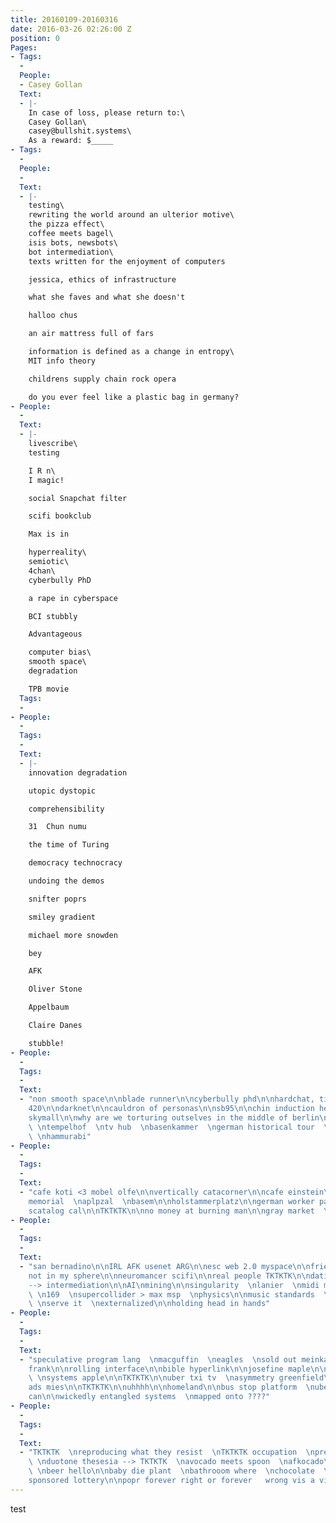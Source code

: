```yaml
---
title: 20160109-20160316
date: 2016-03-26 02:26:00 Z
position: 0
Pages:
- Tags:
  - 
  People:
  - Casey Gollan
  Text:
  - |-
    In case of loss, please return to:\
    Casey Gollan\
    casey@bullshit.systems\
    As a reward: $_____
- Tags:
  - 
  People:
  - 
  Text:
  - |-
    testing\
    rewriting the world around an ulterior motive\
    the pizza effect\
    coffee meets bagel\
    isis bots, newsbots\
    bot intermediation\
    texts written for the enjoyment of computers

    jessica, ethics of infrastructure

    what she faves and what she doesn't

    halloo chus

    an air mattress full of fars

    information is defined as a change in entropy\
    MIT info theory

    childrens supply chain rock opera

    do you ever feel like a plastic bag in germany?
- People:
  - 
  Text:
  - |-
    livescribe\
    testing

    I R n\
    I magic!

    social Snapchat filter

    scifi bookclub

    Max is in

    hyperreality\
    semiotic\
    4chan\
    cyberbully PhD

    a rape in cyberspace

    BCI stubbly

    Advantageous

    computer bias\
    smooth space\
    degradation

    TPB movie
  Tags:
  - 
- People:
  - 
  Tags:
  - 
  Text:
  - |-
    innovation degradation

    utopic dystopic

    comprehensibility

    31  Chun numu

    the time of Turing

    democracy technocracy

    undoing the demos

    snifter poprs

    smiley gradient

    michael more snowden

    bey

    AFK

    Oliver Stone

    Appelbaum

    Claire Danes

    stubble!
- People:
  - 
  Tags:
  - 
  Text:
  - "non smooth space\n\nblade runner\n\ncyberbully phd\n\nhardchat, tinychat\n\nhotman
    420\n\ndarknet\n\ncauldron of personas\n\nsb95\n\nchin induction headphone\n\ninfosec
    skymall\n\nwhy are we torturing outselves in the middle of berlin\n\nalexanderplatz
    \ \ntempelhof  \ntv hub  \nbasenkammer  \ngerman historical tour  \nmuseum island
    \ \nhammurabi"
- People:
  - 
  Tags:
  - 
  Text:
  - "cafe koti <3 mobel olfe\n\nvertically catacorner\n\ncafe einstein\n\nholocaust
    memorial  \naplpzal  \nbasem\n\nholstammerplatz\n\ngerman worker pants  \nberlin\n\nberghaim
    scatalog cal\n\nTKTKTK\n\nno money at burning man\n\ngray market  \ngray columns\n\nRevi\n\ncbcb2000\n\nr/politics"
- People:
  - 
  Tags:
  - 
  Text:
  - "san bernadino\n\nIRL AFK usenet ARG\n\nesc web 2.0 myspace\n\nfriendster geocities\n\nnimby
    not in my sphere\n\nneuromancer scifi\n\nreal people TKTKTK\n\ndatification \n\nflash
    --> intermediation\n\nAI\nmining\n\nsingularity  \nlanier  \nmidi music instructions
    \ \n169  \nsupercollider > max msp  \nphysics\n\nmusic standards  \ntech agenda\n\nwhodunnit
    \ \nserve it  \nexternalized\n\nholding head in hands"
- People:
  - 
  Tags:
  - 
  Text:
  - "speculative program lang  \nmacguffin  \neagles  \nsold out meinkampf  \nanne
    frank\n\nrolling interface\n\nbible hyperlink\n\njosefine maple\n\nsystemantics
    \ \nsystems apple\n\nTKTKTK\n\nuber txi tv  \nasymmetry greenfield\n\nbus stop
    ads mies\n\nTKTKTK\n\nuhhhh\n\nhomeland\n\nbus stop platform  \nuber  \ngarbage
    can\n\nwickedly entangled systems  \nmapped onto ????"
- People:
  - 
  Tags:
  - 
  Text:
  - "TKTKTK  \nreproducing what they resist  \nTKTKTK occupation  \npreppers  \ngreenpoint
    \ \nduotone thesesia --> TKTKTK  \navocado meets spoon  \nafkocado\n\nhello lecture
    \ \nbeer hello\n\nbaby die plant  \nbathrooom where  \nchocolate  \nwater\n\nstate
    sponsored lottery\n\npopr forever right or forever   wrong vis a vis eggs"
---
```


test